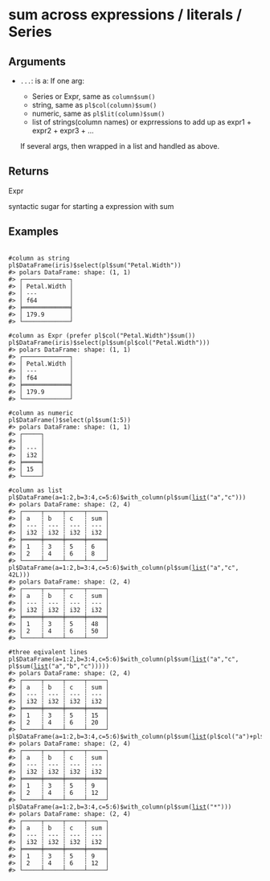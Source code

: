 # sum across expressions / literals / Series

## Arguments

- `...`: is a: If one arg:
    
     * Series or Expr, same as `column$sum()`
     * string, same as `pl$col(column)$sum()`
     * numeric, same as `pl$lit(column)$sum()`
     * list of strings(column names) or exprressions to add up as expr1 + expr2 + expr3 + ...
    
    If several args, then wrapped in a list and handled as above.

## Returns

Expr

syntactic sugar for starting a expression with sum

## Examples

<pre class='r-example'> <code> <span class='r-in'><span></span></span>
<span class='r-in'><span><span class='co'>#column as string</span></span></span>
<span class='r-in'><span><span class='va'>pl</span><span class='op'>$</span><span class='fu'>DataFrame</span><span class='op'>(</span><span class='va'>iris</span><span class='op'>)</span><span class='op'>$</span><span class='fu'>select</span><span class='op'>(</span><span class='va'>pl</span><span class='op'>$</span><span class='fu'>sum</span><span class='op'>(</span><span class='st'>"Petal.Width"</span><span class='op'>)</span><span class='op'>)</span></span></span>
<span class='r-out co'><span class='r-pr'>#&gt;</span> polars DataFrame: shape: (1, 1)</span>
<span class='r-out co'><span class='r-pr'>#&gt;</span> ┌─────────────┐</span>
<span class='r-out co'><span class='r-pr'>#&gt;</span> │ Petal.Width │</span>
<span class='r-out co'><span class='r-pr'>#&gt;</span> │ ---         │</span>
<span class='r-out co'><span class='r-pr'>#&gt;</span> │ f64         │</span>
<span class='r-out co'><span class='r-pr'>#&gt;</span> ╞═════════════╡</span>
<span class='r-out co'><span class='r-pr'>#&gt;</span> │ 179.9       │</span>
<span class='r-out co'><span class='r-pr'>#&gt;</span> └─────────────┘</span>
<span class='r-in'><span></span></span>
<span class='r-in'><span><span class='co'>#column as Expr (prefer pl$col("Petal.Width")$sum())</span></span></span>
<span class='r-in'><span><span class='va'>pl</span><span class='op'>$</span><span class='fu'>DataFrame</span><span class='op'>(</span><span class='va'>iris</span><span class='op'>)</span><span class='op'>$</span><span class='fu'>select</span><span class='op'>(</span><span class='va'>pl</span><span class='op'>$</span><span class='fu'>sum</span><span class='op'>(</span><span class='va'>pl</span><span class='op'>$</span><span class='fu'>col</span><span class='op'>(</span><span class='st'>"Petal.Width"</span><span class='op'>)</span><span class='op'>)</span><span class='op'>)</span></span></span>
<span class='r-out co'><span class='r-pr'>#&gt;</span> polars DataFrame: shape: (1, 1)</span>
<span class='r-out co'><span class='r-pr'>#&gt;</span> ┌─────────────┐</span>
<span class='r-out co'><span class='r-pr'>#&gt;</span> │ Petal.Width │</span>
<span class='r-out co'><span class='r-pr'>#&gt;</span> │ ---         │</span>
<span class='r-out co'><span class='r-pr'>#&gt;</span> │ f64         │</span>
<span class='r-out co'><span class='r-pr'>#&gt;</span> ╞═════════════╡</span>
<span class='r-out co'><span class='r-pr'>#&gt;</span> │ 179.9       │</span>
<span class='r-out co'><span class='r-pr'>#&gt;</span> └─────────────┘</span>
<span class='r-in'><span></span></span>
<span class='r-in'><span><span class='co'>#column as numeric</span></span></span>
<span class='r-in'><span><span class='va'>pl</span><span class='op'>$</span><span class='fu'>DataFrame</span><span class='op'>(</span><span class='op'>)</span><span class='op'>$</span><span class='fu'>select</span><span class='op'>(</span><span class='va'>pl</span><span class='op'>$</span><span class='fu'>sum</span><span class='op'>(</span><span class='fl'>1</span><span class='op'>:</span><span class='fl'>5</span><span class='op'>)</span><span class='op'>)</span></span></span>
<span class='r-out co'><span class='r-pr'>#&gt;</span> polars DataFrame: shape: (1, 1)</span>
<span class='r-out co'><span class='r-pr'>#&gt;</span> ┌─────┐</span>
<span class='r-out co'><span class='r-pr'>#&gt;</span> │     │</span>
<span class='r-out co'><span class='r-pr'>#&gt;</span> │ --- │</span>
<span class='r-out co'><span class='r-pr'>#&gt;</span> │ i32 │</span>
<span class='r-out co'><span class='r-pr'>#&gt;</span> ╞═════╡</span>
<span class='r-out co'><span class='r-pr'>#&gt;</span> │ 15  │</span>
<span class='r-out co'><span class='r-pr'>#&gt;</span> └─────┘</span>
<span class='r-in'><span></span></span>
<span class='r-in'><span><span class='co'>#column as list</span></span></span>
<span class='r-in'><span><span class='va'>pl</span><span class='op'>$</span><span class='fu'>DataFrame</span><span class='op'>(</span>a<span class='op'>=</span><span class='fl'>1</span><span class='op'>:</span><span class='fl'>2</span>,b<span class='op'>=</span><span class='fl'>3</span><span class='op'>:</span><span class='fl'>4</span>,c<span class='op'>=</span><span class='fl'>5</span><span class='op'>:</span><span class='fl'>6</span><span class='op'>)</span><span class='op'>$</span><span class='fu'>with_column</span><span class='op'>(</span><span class='va'>pl</span><span class='op'>$</span><span class='fu'>sum</span><span class='op'>(</span><span class='fu'><a href='https://rdrr.io/r/base/list.html'>list</a></span><span class='op'>(</span><span class='st'>"a"</span>,<span class='st'>"c"</span><span class='op'>)</span><span class='op'>)</span><span class='op'>)</span></span></span>
<span class='r-out co'><span class='r-pr'>#&gt;</span> polars DataFrame: shape: (2, 4)</span>
<span class='r-out co'><span class='r-pr'>#&gt;</span> ┌─────┬─────┬─────┬─────┐</span>
<span class='r-out co'><span class='r-pr'>#&gt;</span> │ a   ┆ b   ┆ c   ┆ sum │</span>
<span class='r-out co'><span class='r-pr'>#&gt;</span> │ --- ┆ --- ┆ --- ┆ --- │</span>
<span class='r-out co'><span class='r-pr'>#&gt;</span> │ i32 ┆ i32 ┆ i32 ┆ i32 │</span>
<span class='r-out co'><span class='r-pr'>#&gt;</span> ╞═════╪═════╪═════╪═════╡</span>
<span class='r-out co'><span class='r-pr'>#&gt;</span> │ 1   ┆ 3   ┆ 5   ┆ 6   │</span>
<span class='r-out co'><span class='r-pr'>#&gt;</span> │ 2   ┆ 4   ┆ 6   ┆ 8   │</span>
<span class='r-out co'><span class='r-pr'>#&gt;</span> └─────┴─────┴─────┴─────┘</span>
<span class='r-in'><span><span class='va'>pl</span><span class='op'>$</span><span class='fu'>DataFrame</span><span class='op'>(</span>a<span class='op'>=</span><span class='fl'>1</span><span class='op'>:</span><span class='fl'>2</span>,b<span class='op'>=</span><span class='fl'>3</span><span class='op'>:</span><span class='fl'>4</span>,c<span class='op'>=</span><span class='fl'>5</span><span class='op'>:</span><span class='fl'>6</span><span class='op'>)</span><span class='op'>$</span><span class='fu'>with_column</span><span class='op'>(</span><span class='va'>pl</span><span class='op'>$</span><span class='fu'>sum</span><span class='op'>(</span><span class='fu'><a href='https://rdrr.io/r/base/list.html'>list</a></span><span class='op'>(</span><span class='st'>"a"</span>,<span class='st'>"c"</span>, <span class='fl'>42L</span><span class='op'>)</span><span class='op'>)</span><span class='op'>)</span></span></span>
<span class='r-out co'><span class='r-pr'>#&gt;</span> polars DataFrame: shape: (2, 4)</span>
<span class='r-out co'><span class='r-pr'>#&gt;</span> ┌─────┬─────┬─────┬─────┐</span>
<span class='r-out co'><span class='r-pr'>#&gt;</span> │ a   ┆ b   ┆ c   ┆ sum │</span>
<span class='r-out co'><span class='r-pr'>#&gt;</span> │ --- ┆ --- ┆ --- ┆ --- │</span>
<span class='r-out co'><span class='r-pr'>#&gt;</span> │ i32 ┆ i32 ┆ i32 ┆ i32 │</span>
<span class='r-out co'><span class='r-pr'>#&gt;</span> ╞═════╪═════╪═════╪═════╡</span>
<span class='r-out co'><span class='r-pr'>#&gt;</span> │ 1   ┆ 3   ┆ 5   ┆ 48  │</span>
<span class='r-out co'><span class='r-pr'>#&gt;</span> │ 2   ┆ 4   ┆ 6   ┆ 50  │</span>
<span class='r-out co'><span class='r-pr'>#&gt;</span> └─────┴─────┴─────┴─────┘</span>
<span class='r-in'><span></span></span>
<span class='r-in'><span><span class='co'>#three eqivalent lines</span></span></span>
<span class='r-in'><span><span class='va'>pl</span><span class='op'>$</span><span class='fu'>DataFrame</span><span class='op'>(</span>a<span class='op'>=</span><span class='fl'>1</span><span class='op'>:</span><span class='fl'>2</span>,b<span class='op'>=</span><span class='fl'>3</span><span class='op'>:</span><span class='fl'>4</span>,c<span class='op'>=</span><span class='fl'>5</span><span class='op'>:</span><span class='fl'>6</span><span class='op'>)</span><span class='op'>$</span><span class='fu'>with_column</span><span class='op'>(</span><span class='va'>pl</span><span class='op'>$</span><span class='fu'>sum</span><span class='op'>(</span><span class='fu'><a href='https://rdrr.io/r/base/list.html'>list</a></span><span class='op'>(</span><span class='st'>"a"</span>,<span class='st'>"c"</span>, <span class='va'>pl</span><span class='op'>$</span><span class='fu'>sum</span><span class='op'>(</span><span class='fu'><a href='https://rdrr.io/r/base/list.html'>list</a></span><span class='op'>(</span><span class='st'>"a"</span>,<span class='st'>"b"</span>,<span class='st'>"c"</span><span class='op'>)</span><span class='op'>)</span><span class='op'>)</span><span class='op'>)</span><span class='op'>)</span></span></span>
<span class='r-out co'><span class='r-pr'>#&gt;</span> polars DataFrame: shape: (2, 4)</span>
<span class='r-out co'><span class='r-pr'>#&gt;</span> ┌─────┬─────┬─────┬─────┐</span>
<span class='r-out co'><span class='r-pr'>#&gt;</span> │ a   ┆ b   ┆ c   ┆ sum │</span>
<span class='r-out co'><span class='r-pr'>#&gt;</span> │ --- ┆ --- ┆ --- ┆ --- │</span>
<span class='r-out co'><span class='r-pr'>#&gt;</span> │ i32 ┆ i32 ┆ i32 ┆ i32 │</span>
<span class='r-out co'><span class='r-pr'>#&gt;</span> ╞═════╪═════╪═════╪═════╡</span>
<span class='r-out co'><span class='r-pr'>#&gt;</span> │ 1   ┆ 3   ┆ 5   ┆ 15  │</span>
<span class='r-out co'><span class='r-pr'>#&gt;</span> │ 2   ┆ 4   ┆ 6   ┆ 20  │</span>
<span class='r-out co'><span class='r-pr'>#&gt;</span> └─────┴─────┴─────┴─────┘</span>
<span class='r-in'><span><span class='va'>pl</span><span class='op'>$</span><span class='fu'>DataFrame</span><span class='op'>(</span>a<span class='op'>=</span><span class='fl'>1</span><span class='op'>:</span><span class='fl'>2</span>,b<span class='op'>=</span><span class='fl'>3</span><span class='op'>:</span><span class='fl'>4</span>,c<span class='op'>=</span><span class='fl'>5</span><span class='op'>:</span><span class='fl'>6</span><span class='op'>)</span><span class='op'>$</span><span class='fu'>with_column</span><span class='op'>(</span><span class='va'>pl</span><span class='op'>$</span><span class='fu'>sum</span><span class='op'>(</span><span class='fu'><a href='https://rdrr.io/r/base/list.html'>list</a></span><span class='op'>(</span><span class='va'>pl</span><span class='op'>$</span><span class='fu'>col</span><span class='op'>(</span><span class='st'>"a"</span><span class='op'>)</span><span class='op'>+</span><span class='va'>pl</span><span class='op'>$</span><span class='fu'>col</span><span class='op'>(</span><span class='st'>"b"</span><span class='op'>)</span>,<span class='st'>"c"</span><span class='op'>)</span><span class='op'>)</span><span class='op'>)</span></span></span>
<span class='r-out co'><span class='r-pr'>#&gt;</span> polars DataFrame: shape: (2, 4)</span>
<span class='r-out co'><span class='r-pr'>#&gt;</span> ┌─────┬─────┬─────┬─────┐</span>
<span class='r-out co'><span class='r-pr'>#&gt;</span> │ a   ┆ b   ┆ c   ┆ sum │</span>
<span class='r-out co'><span class='r-pr'>#&gt;</span> │ --- ┆ --- ┆ --- ┆ --- │</span>
<span class='r-out co'><span class='r-pr'>#&gt;</span> │ i32 ┆ i32 ┆ i32 ┆ i32 │</span>
<span class='r-out co'><span class='r-pr'>#&gt;</span> ╞═════╪═════╪═════╪═════╡</span>
<span class='r-out co'><span class='r-pr'>#&gt;</span> │ 1   ┆ 3   ┆ 5   ┆ 9   │</span>
<span class='r-out co'><span class='r-pr'>#&gt;</span> │ 2   ┆ 4   ┆ 6   ┆ 12  │</span>
<span class='r-out co'><span class='r-pr'>#&gt;</span> └─────┴─────┴─────┴─────┘</span>
<span class='r-in'><span><span class='va'>pl</span><span class='op'>$</span><span class='fu'>DataFrame</span><span class='op'>(</span>a<span class='op'>=</span><span class='fl'>1</span><span class='op'>:</span><span class='fl'>2</span>,b<span class='op'>=</span><span class='fl'>3</span><span class='op'>:</span><span class='fl'>4</span>,c<span class='op'>=</span><span class='fl'>5</span><span class='op'>:</span><span class='fl'>6</span><span class='op'>)</span><span class='op'>$</span><span class='fu'>with_column</span><span class='op'>(</span><span class='va'>pl</span><span class='op'>$</span><span class='fu'>sum</span><span class='op'>(</span><span class='fu'><a href='https://rdrr.io/r/base/list.html'>list</a></span><span class='op'>(</span><span class='st'>"*"</span><span class='op'>)</span><span class='op'>)</span><span class='op'>)</span></span></span>
<span class='r-out co'><span class='r-pr'>#&gt;</span> polars DataFrame: shape: (2, 4)</span>
<span class='r-out co'><span class='r-pr'>#&gt;</span> ┌─────┬─────┬─────┬─────┐</span>
<span class='r-out co'><span class='r-pr'>#&gt;</span> │ a   ┆ b   ┆ c   ┆ sum │</span>
<span class='r-out co'><span class='r-pr'>#&gt;</span> │ --- ┆ --- ┆ --- ┆ --- │</span>
<span class='r-out co'><span class='r-pr'>#&gt;</span> │ i32 ┆ i32 ┆ i32 ┆ i32 │</span>
<span class='r-out co'><span class='r-pr'>#&gt;</span> ╞═════╪═════╪═════╪═════╡</span>
<span class='r-out co'><span class='r-pr'>#&gt;</span> │ 1   ┆ 3   ┆ 5   ┆ 9   │</span>
<span class='r-out co'><span class='r-pr'>#&gt;</span> │ 2   ┆ 4   ┆ 6   ┆ 12  │</span>
<span class='r-out co'><span class='r-pr'>#&gt;</span> └─────┴─────┴─────┴─────┘</span>
 </code></pre>